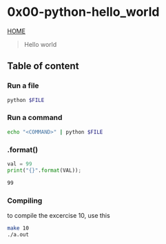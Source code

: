 # 0x00-python-hello_world
[HOME]
> Hello world


## Table of content

### Run a file
```bash
python $FILE
```
### Run a command
```bash
echo "<COMMAND>" | python $FILE
```
### .format()
```python
val = 99 
print("{}".format(VAL));
```

```bash
99
```
### Compiling
to compile the excercise 10, use this
```bash
make 10
./a.out
```

<!-- Links -->
[HOME]:../README.md
